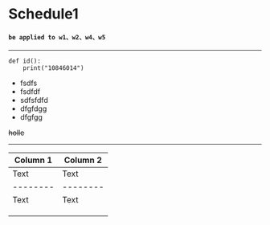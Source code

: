 #    Schedule1
####  **`be applied to w1、w2、w4、w5`**
---
```python=
def id():
    print("10846014")
```
- fsdfs
- fsdfdf
- sdfsfdfd
- dfgfdgg
- dfgfgg


~~holle~~

---


| Column 1 | Column 2 | 
| -------- | -------- | 
| Text     | Text     |
| -------- | -------- | 
| Text     | Text     | 
|||
|||
|||